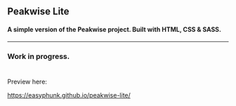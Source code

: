## Peakwise Lite
#### A simple version of the Peakwise project. Built with HTML, CSS & SASS.

---

### Work in progress.
#
Preview here:

https://easyphunk.github.io/peakwise-lite/
